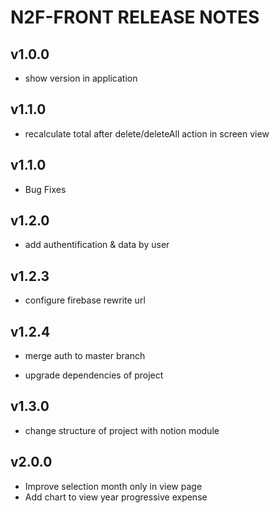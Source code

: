 # N2F-FRONT RELEASE NOTES

## v1.0.0

* show version in application

## v1.1.0

* recalculate total after delete/deleteAll action in screen view

## v1.1.0

* Bug Fixes

## v1.2.0

* add authentification & data by user

## v1.2.3

* configure firebase rewrite url

## v1.2.4

* merge auth to master branch

* upgrade dependencies of project

## v1.3.0

* change structure of project with notion module

## v2.0.0

* Improve selection month only in view page
* Add chart to view year progressive expense